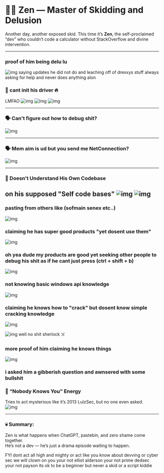 # 🧘‍♂️ Zen — Master of Skidding and Delusion

Another day, another exposed skid. This time it’s **Zen**, the self-proclaimed “dev” who couldn’t code a calculator without StackOverflow and divine intervention.

---

### proof of him being delu lu 
![img](16.png)
saying updates he did not do and leaching off of drexxys stuff always asking for help and never does anything alon



### 🤡 cant init his driver 🔥
LMFAO
![img](1.png)
![img](2.png)
![img](3.png)

---

### 🗣️ Can't figure out how to debug shit?
![img](4.png)

---

### 🗣️ Mem aim is ud but you send me NetConnection?
![img](11.png)

---

### 🧠 Doesn't Understand His Own Codebase  
on his supposed "Self code bases"
![img](6.png)
![img](7.png)
---
### pasting from others like (sofmain senex etc..)
![img](6.png)


### claiming he has super good products "yet dosent use them"
![img](cantdebugpt2.png)


### oh yea dude my products are good yet seeking other people to debug his shit as if he cant just press (ctrl + shift + b)
![img](cantdebug.png)


### not knowing basic windows api knowledge 
![img](9.png)


### claiming he knows how to "crack" but dosent know simple cracking knowledge
![img](12.png)

![img](13.png) well no shit sherlock ☠️


### more proof of him claiming he knows things
![img](14.png)


### i asked him a gibberish question and awnsered with some bullshit





### 🚫 “Nobody Knows You” Energy  
Tries to act mysterious like it’s 2013 LulzSec, but no one even asked.  
![img](zen_unknown.png)




---

### 💀 Summary:  
Zen is what happens when ChatGPT, pastebin, and zero shame come together.  
He’s not a dev — he’s just a drama episode waiting to happen. 

FYI 
dont act all high and mighty or act like you know about devving or cyber sec we will clown on you your not elliot alderson your not prime dedsec your not payson  its ok to be a beginner but never a skid or a script kiddie
